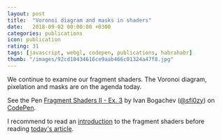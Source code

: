 ```yaml
---
layout: post
title:  "Voronoi diagram and masks in shaders"
date:   2018-09-02 00:00:00 +0300
categories: publications
icon: publication
rating: 31
tags: [javascript, webgl, codepen, publications, habrahabr]
thumb: "/images/92cd10434616ce9aab466c01324a47f8.jpg"
---
```


We continue to examine our fragment shaders. The Voronoi diagram, pixelation and masks are on the agenda today.


<p data-height="382" data-theme-id="light" data-slug-hash="VGmEYN" data-default-tab="result" data-user="sfi0zy" data-pen-title="Fragment Shaders II - Ex. 3" class="codepen">See the Pen <a href="https://codepen.io/sfi0zy/pen/VGmEYN/">Fragment Shaders II - Ex. 3</a> by Ivan Bogachev (<a href="https://codepen.io/sfi0zy">@sfi0zy</a>) on <a href="https://codepen.io">CodePen</a>.</p>
<script async src="https://static.codepen.io/assets/embed/ei.js"></script>


I recommend to read an <a href='https://sfi0zy.github.io/publications/introduction-to-shaders-programming'>introduction</a> to the fragment shaders before reading <a href='https://habr.com/post/421821/'>today's article</a>.
